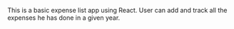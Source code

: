 This is a basic expense list app using React.
User can add and track all the expenses he has done in a given year.
